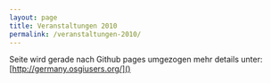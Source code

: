 ```yaml
---
layout: page
title: Veranstaltungen 2010
permalink: /veranstaltungen-2010/
---
```


Seite wird gerade nach Github pages umgezogen mehr details unter:
[http://germany.osgiusers.org/]()
